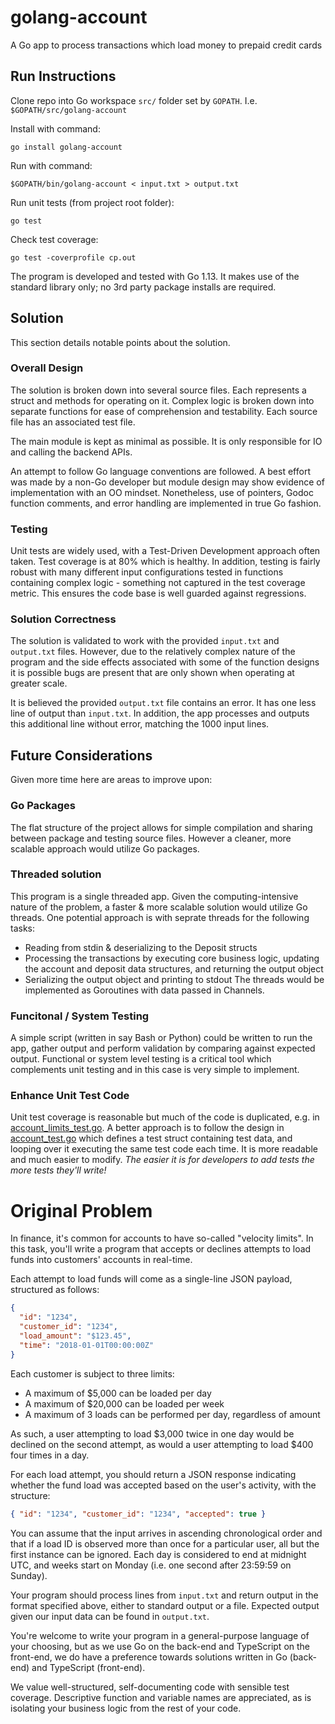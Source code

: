 # golang-account
A Go app to process transactions which load money to prepaid credit cards

## Run Instructions
Clone repo into Go workspace `src/` folder set by `GOPATH`.  I.e. `$GOPATH/src/golang-account`

Install with command:
```
go install golang-account
```

Run with command:
```
$GOPATH/bin/golang-account < input.txt > output.txt
```

Run unit tests (from project root folder):
```
go test
```

Check test coverage:
```
go test -coverprofile cp.out
```

The program is developed and tested with Go 1.13.  It makes use of the standard library only; no 3rd party package installs are required.

## Solution
This section details notable points about the solution.

### Overall Design
The solution is broken down into several source files.  Each represents a struct and methods for operating on it.  Complex logic is broken down into separate functions for ease of comprehension and testability.  Each source file has an associated test file.

The main module is kept as minimal as possible.  It is only responsible for IO and calling the backend APIs.

An attempt to follow Go language conventions are followed.  A best effort was made by a non-Go developer but module design may show evidence of implementation with an OO mindset.  Nonetheless, use of pointers, Godoc function comments, and error handling are implemented in true Go fashion.

### Testing
Unit tests are widely used, with a Test-Driven Development approach often taken.  Test coverage is at 80% which is healthy.  In addition, testing is fairly robust with many different input configurations tested in functions containing complex logic - something not captured in the test coverage metric.  This ensures the code base is well guarded against regressions.

### Solution Correctness
The solution is validated to work with the provided `input.txt` and `output.txt` files.  However, due to the relatively complex nature of the program and the side effects associated with some of the function designs it is possible bugs are present that are only shown when operating at greater scale.

It is believed the provided `output.txt` file contains an error.  It has one less line of output than `input.txt`.  In addition, the app processes and outputs this additional line without error, matching the 1000 input lines.

## Future Considerations
Given more time here are areas to improve upon:

### Go Packages
The flat structure of the project allows for simple compilation and sharing between package and testing source files.  However a cleaner, more scalable approach would utilize Go packages.

### Threaded solution
This program is a single threaded app.  Given the computing-intensive nature of the problem, a faster & more scalable solution would utilize Go threads.  One potential approach is with seprate threads for the following tasks:
* Reading from stdin & deserializing to the Deposit structs
* Processing the transactions by executing core business logic, updating the account and deposit data structures, and returning the output object
* Serializing the output object and printing to stdout
The threads would be implemented as Goroutines with data passed in Channels.

### Funcitonal / System Testing
A simple script (written in say Bash or Python) could be written to run the app, gather output and perform validation by comparing against expected output.  Functional or system level testing is a critical tool which complements unit testing and in this case is very simple to implement.

### Enhance Unit Test Code
Unit test coverage is reasonable but much of the code is duplicated, e.g. in [account_limits_test.go](account_limits_test.go#L25).  A better approach is to follow the design in [account_test.go](account_test.go#L7) which defines a test struct containing test data, and looping over it executing the same test code each time.  It is more readable and much easier to modify.  _The easier it is for developers to add tests the more tests they'll write!_

# Original Problem
In finance, it's common for accounts to have so-called "velocity limits". In this task, you'll write a program that accepts or declines attempts to load funds into customers' accounts in real-time.

Each attempt to load funds will come as a single-line JSON payload, structured as follows:

```json
{
  "id": "1234",
  "customer_id": "1234",
  "load_amount": "$123.45",
  "time": "2018-01-01T00:00:00Z"
}
```

Each customer is subject to three limits:

- A maximum of $5,000 can be loaded per day
- A maximum of $20,000 can be loaded per week
- A maximum of 3 loads can be performed per day, regardless of amount

As such, a user attempting to load $3,000 twice in one day would be declined on the second attempt, as would a user attempting to load $400 four times in a day.

For each load attempt, you should return a JSON response indicating whether the fund load was accepted based on the user's activity, with the structure:

```json
{ "id": "1234", "customer_id": "1234", "accepted": true }
```

You can assume that the input arrives in ascending chronological order and that if a load ID is observed more than once for a particular user, all but the first instance can be ignored. Each day is considered to end at midnight UTC, and weeks start on Monday (i.e. one second after 23:59:59 on Sunday).

Your program should process lines from `input.txt` and return output in the format specified above, either to standard output or a file. Expected output given our input data can be found in `output.txt`.

You're welcome to write your program in a general-purpose language of your choosing, but as we use Go on the back-end and TypeScript on the front-end, we do have a preference towards solutions written in Go (back-end) and TypeScript (front-end).

We value well-structured, self-documenting code with sensible test coverage. Descriptive function and variable names are appreciated, as is isolating your business logic from the rest of your code.
